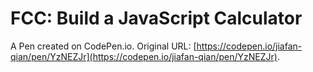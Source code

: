 # FCC: Build a JavaScript Calculator

A Pen created on CodePen.io. Original URL: [https://codepen.io/jiafan-qian/pen/YzNEZJr](https://codepen.io/jiafan-qian/pen/YzNEZJr).


